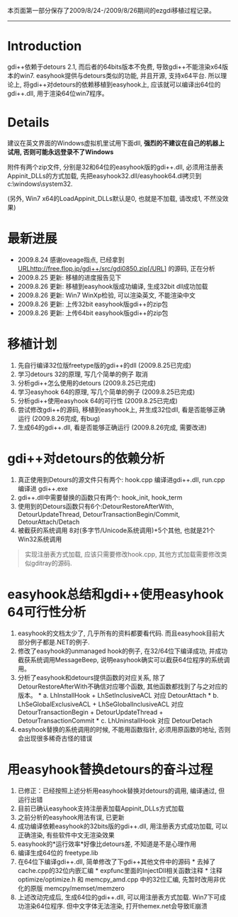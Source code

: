 本页面第一部分保存了2009/8/24-/2009/8/26期间的ezgdi移植过程记录。

---


# Introduction #

gdi++依赖于detours 2.1, 而后者的64bits版本不免费, 导致gdi++不能渲染x64版本的win7. easyhook提供与detours类似的功能, 并且开源, 支持x64平台. 所以理论上, 将gdi++对detours的依赖移植到easyhook上, 应该就可以编译出64位的gdi++.dll, 用于渲染64位win7程序。

# Details #

建议在英文界面的Windows虚拟机里试用下面dll, **强烈的不建议在自己的机器上试用, 否则可能永远登录不了Windows**

附件有两个zip文件, 分别是32和64位的easyhook版的gdi++.dll, 必须用注册表Appinit\_DLLs的方式加载, 先把easyhook32.dll/easyhook64.dl拷贝到c:\windows\system32.

(另外, Win7 x64的LoadAppinit\_DLLs默认是0, 也就是不加载, 请改成1, 不然没效果)

# 最新进展 #

  * 2009.8.24 感谢oveage指点, 已经拿到 [URL](URL.md)http://free.flop.jp/gdi++/src/gdi0850.zip[/URL] 的源码, 正在分析
  * 2009.8.25 更新: 移植的进度报告见下
  * 2009.8.26 更新: 移植到easyhook版成功编译, 生成32bit dll成功加载
  * 2009.8.26 更新: Win7 WinXp检验, 可以渲染英文, 不能渲染中文
  * 2009.8.26 更新: 上传32bit easyhook版gdi++的zip包
  * 2009.8.26 更新: 上传64bit easyhook版gdi++的zip包

# 移植计划 #

  1. 先自行编译32位版freetype版的gdi++的dll (2009.8.25已完成)
  1. 学习detours 32的原理, 写几个简单的例子 取消
  1. 分析gdi++怎么使用的detours (2009.8.25已完成)
  1. 学习easyhook 64的原理, 写几个简单的例子 (2009.8.25已完成)
  1. 分析gdi++使用easyhook 64的可行性 (2009.8.25已完成)
  1. 尝试修改gdi++的源码, 移植到easyhook上, 并生成32位dll, 看是否能够正确运行 (2009.8.26完成, 有bug)
  1. 生成64的gdi++.dll, 看是否能够正确运行 (2009.8.26完成, 需要改进)

# gdi++对detours的依赖分析 #

  1. 真正使用到Detours的源文件只有两个: hook.cpp 编译进gdi++.dll, run.cpp编译进 gdi++.exe
  1. gdi++.dll中需要替换的函数只有两个: hook\_init, hook\_term
  1. 使用到的Detours函数只有6个:DetourRestoreAfterWith, DetourUpdateThread, DetourTransactionBegin/Commit, DetourAttach/Detach
  1. 被截获的系统调用 8对(多字节/Unicode系统调用)+5个其他, 也就是21个Win32系统调用
> 实现注册表方式加载, 应该只需要修改hook.cpp, 其他方式加载需要修改类似gditray的源码.

# easyhook总结和gdi++使用easyhook 64可行性分析 #

  1. easyhook的文档太少了, 几乎所有的资料都要看代码. 而且easyhook目前大部分例子都是.NET的例子.
  1. 修改了easyhook的unmanaged hook的例子, 在32/64位下编译成功, 并成功截获系统调用MessageBeep, 说明easyhook确实可以截获64位程序的系统调用。
  1. 分析了easyhook和detours提供函数的对应关系, 除了DetourRestoreAfterWith不确信对应哪个函数, 其他函数都找到了与之对应的版本。
    * a. LhInstallHook + LhSetInclusiveACL 对应 DetourAttach
    * b. LhSeGlobalExclusiveACL + LhSeGlobalInclusiveACL 对应 DetourTransactionBegin + DetourUpdateThread + DetourTransactionCommit
    * c. LhUninstallHook 对应 DetourDetach
  1. easyhook替换的系统调用的时候, 不能用函数指针, 必须用原函数的地址, 否则会出现很多稀奇古怪的错误

# 用easyhook替换detours的奋斗过程 #

  1. 已修正：已经按照上述分析用easyhook替换对detours的调用, 编译通过, 但运行出错
  1. 目前已确认easyhook支持注册表加载Appinit\_DLLs方式加载
  1. 之前分析的easyhook用法有误, 已更新
  1. 成功编译依赖easyhook的32bits版的gdi++.dll, 用注册表方式成功加载, 可以正确渲染, 有些软件中文无渲染效果
  1. easyhook的\*运行效率\*好像比detours差, 不知道是不是心理作用
  1. 编译生成64位的 freetype.lib
  1. 在64位下编译gdi++.dll, 简单修改了下gdi++其他文件中的源码
    * 去掉了cache.cpp的32位内嵌汇编
    * expfunc里面的InjectDll相关函数注释
    * 注释 optimize/optimize.h 和 memcpy\_amd.cpp 中的32位汇编, 先暂时改用非优化的原版 memcpy/memset/memzero
  1. 上述改动完成后, 生成64位的gdi++.dll, 可以用注册表方式加载. Win7下可成功渲染64位程序. 但中文字体无法渲染, 打开themex.net会导致IE崩溃